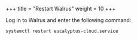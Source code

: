 +++
title = "Restart Walrus"
weight = 10
+++

Log in to Walrus and enter the following command: 

    systemctl restart eucalyptus-cloud.service

